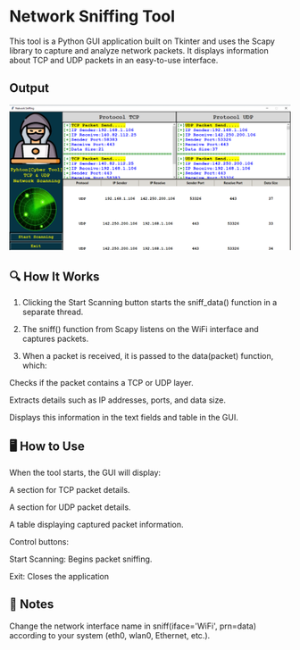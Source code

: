 # Network Sniffing Tool

This tool is a Python GUI application built on Tkinter and uses the Scapy library to capture and analyze network packets.
It displays information about TCP and UDP packets in an easy-to-use interface.

## Output
![Result](output/output.PNG)

## 🔍 How It Works

1. Clicking the Start Scanning button starts the sniff_data() function in a separate thread.

2. The sniff() function from Scapy listens on the WiFi interface and captures packets.

3. When a packet is received, it is passed to the data(packet) function, which:

Checks if the packet contains a TCP or UDP layer.

Extracts details such as IP addresses, ports, and data size.

Displays this information in the text fields and table in the GUI.

## 🖥️ How to Use

When the tool starts, the GUI will display:

A section for TCP packet details.

A section for UDP packet details.

A table displaying captured packet information.

Control buttons:

Start Scanning: Begins packet sniffing.

Exit: Closes the application

## 📝 Notes

Change the network interface name in sniff(iface='WiFi', prn=data) according to your system (eth0, wlan0, Ethernet, etc.).